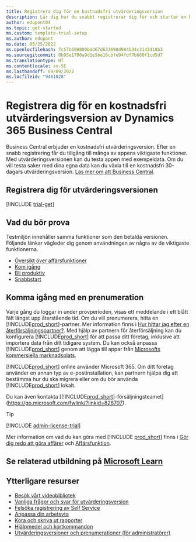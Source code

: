 ```yaml
---
title: Registrera dig för en kostnadsfri utvärderingsversion
description: Lär dig hur du snabbt registrerar dig för och startar en kostnadsfri utvärderingsversion av Dynamics 365 Business Central. Utforska appen genom guidningar och videor, och hitta ytterligare utbildningsresurser.
author: edupont04
ms.topic: get-started
ms.custom: template-trial-setup
ms.author: edupont
ms.date: 05/25/2022
ms.openlocfilehash: 7c57b608800bdd67d633698d984b34c3143418b3
ms.sourcegitcommit: 8b95e1700a9d1e5be16cbfe94fdf7b660f1cd5d7
ms.translationtype: HT
ms.contentlocale: sv-SE
ms.lasthandoff: 09/09/2022
ms.locfileid: "9461028"
---
```

# <a name="sign-up-for-a-free-dynamics-365-business-central-trial"></a>Registrera dig för en kostnadsfri utvärderingsversion av Dynamics 365 Business Central

Business Central erbjuder en kostnadsfri utvärderingsversion. Efter en snabb registrering får du tillgång till många av appens viktigaste funktioner. Med utvärderingsversionen kan du testa appen med exempeldata. Om du vill testa saker med dina egna data kan du växla till en kostnadsfri 30-dagars utvärderingsversion. [Läs mer om att Business Central](across-business-functionality.md).  

## <a name="to-sign-up-for-the-trial"></a>Registrera dig för utvärderingsversionen

[!INCLUDE [trial-get](includes/trial-get.md)]

## <a name="what-to-try"></a>Vad du bör prova

Testmiljön innehåller samma funktioner som den betalda versionen. Följande länkar vägleder dig genom användningen av några av de viktigaste funktionerna.

- [Översikt över affärsfunktioner](across-business-functionality.md)  
- [Kom igång](ui-get-ready-business.md#get-started)  
- [Bli produktiv](ui-work-product.md)  
- [Snabbstart](quick-start-business-central.md)  

## <a name="get-started-with-a-subscription"></a>Komma igång med en prenumeration

Varje gång du loggar in under provperioden, visas ett meddelande i ett blått fält längst upp återstående tid. Om du vill prenumerera, hitta en [!INCLUDE[prod_short](includes/prod_short.md)]-partner. Mer information finns i [Hur hittar jag efter en återförsäljningspartner?](/dynamics365/business-central/across-faq#how-do-i-find-a-reselling-partner). Med hjälp av partnern för återförsäljning kan du konfigurera [!INCLUDE[prod_short](includes/prod_short.md)] för att passa ditt företag, inklusive att importera data från ditt tidigare system. Du kan också anpassa [!INCLUDE[prod_short](includes/prod_short.md)] genom att lägga till appar från [Microsofts kommersiella marknadsplats](https://go.microsoft.com/fwlink/?linkid=2081646).  

[!INCLUDE[prod_short](includes/prod_short.md)] online använder Microsoft 365. Om ditt företag använder en annan typ av e-postinstallation, kan partnern hjälpa dig att bestämma hur du ska migrera eller om du bör använda [!INCLUDE[prod_short](includes/prod_short.md)] lokalt.  

Du kan även kontakta [[!INCLUDE[prod_short](includes/prod_short.md)]-försäljningsteamet](https://go.microsoft.com/fwlink/?linkid=828707).  

> [!TIP]
> [!INCLUDE [admin-license-trial](includes/admin-license-trial.md)]

Mer information om vad du kan göra med [!INCLUDE [prod_short](includes/prod_short.md)] finns i [Gör dig redo att göra affärer](ui-get-ready-business.md) och [Affärsfunktion](across-business-functionality.md).  

## <a name="see-related-training-at-microsoft-learn"></a>Se relaterad utbildning på [Microsoft Learn](/learn/modules/trial-dynamics-365-business-central/)

## <a name="additional-resources"></a>Ytterligare resurser

- [Besök vårt videobibliotek](across-videos.md)  
- [Vanliga frågor och svar för utvärderingsversion](trial-faq.md)  
- [Felsöka registrering av Self Service](ui-troubleshoot-self-signup.md)  
- [Anpassa din arbetsyta](ui-personalization-user.md)  
- [Köra och skriva ut rapporter](ui-work-report.md)  
- [Hjälpmedel och kortkommandon](ui-accessibility.md)  
- [Utvärderingsversioner och prenumerationer (för administratörer)](/dynamics365/business-central/dev-itpro/administration/trials-subscriptions)  
